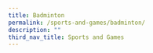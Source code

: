 ```yaml
---
title: Badminton
permalink: /sports-and-games/badminton/
description: ""
third_nav_title: Sports and Games
---
```

